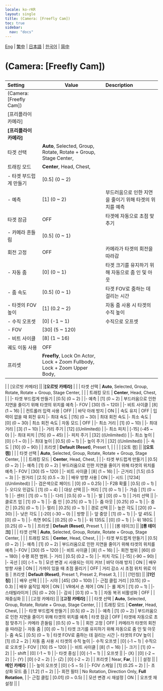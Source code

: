 ```yaml
---
locale: ko-rKR
layout: single
title: (Camera: [Freefly Cam])
toc: true
sidebar:
  nav: "docs"
---
```

[Eng](/dancexr/menu/2025.4/scene/motion_select) | [繁中](/tw/dancexr/menu/2025.4/scene/motion_select) | [日本語](/jp/dancexr/menu/2025.4/scene/motion_select) | [한국어](/kr/dancexr/menu/2025.4/scene/motion_select) | [简中](/zh/dancexr/menu/2025.4/scene/motion_select)

# (Camera: [Freefly Cam])

## 

| Setting | Value | Description |
| :--- | --- | :--- |
| (Camera: [Freefly Cam]) || 
| [프리플라이 카메라] || 
|**[프리플라이 카메라]** | | 
| 타겟 선택 |  **Auto**,  Selected,  Group,  Rotate,  Rotate + Group,  Stage Center,  |  |
| 트래킹 모드 |  **Center**,  Head,  Chest,  |  |
|- 타겟 부드럽게 만들기 | [0.5] (0 ~ 2) | 
|- 예측 | [1] (0 ~ 2) | 부드러움으로 인한 지연을 줄이기 위해 타겟의 위치를 예측
| 타겟 잠금 | OFF | 타겟에 자동으로 초점 맞추기
|- 카메라 흔들림 | [0.5] (0 ~ 1) | 
| 회전 고정 | OFF | 카메라가 타겟의 회전을 따라감
|- 자동 줌 | [0] (0 ~ 1) | 타겟 크기를 유지하기 위해 자동으로 줌 인 및 아웃
|- 줌 속도 | [0.5] (0 ~ 1) | 타겟 FOV로 줌하는 데 걸리는 시간
|- 타겟의 FOV 높이 | [1] (0.2 ~ 2) | 자동 줌 사용 시 타겟의 수직 높이
|- 수직 오프셋 | [0] (-1 ~ 1) | 수직으로 오프셋
|- FOV | [30] (5 ~ 120) | 
|- 비트 사이클 | [8] (1 ~ 16) | 
| 궤도 이동 사용 | OFF | 
| 프리셋 |  **Freefly**,  Lock On Actor,  Lock + Zoom Fullbody,  Lock + Zoom Upper Body,  |  |
|
| [오르빗 카메라] || 
|**[오르빗 카메라]** | | 
| 타겟 선택 |  **Auto**,  Selected,  Group,  Rotate,  Rotate + Group,  Stage Center,  |  |
| 트래킹 모드 |  **Center**,  Head,  Chest,  |  |
|- 타겟 부드럽게 만들기 | [0.5] (0 ~ 2) | 
|- 예측 | [1] (0 ~ 2) | 부드러움으로 인한 지연을 줄이기 위해 타겟의 위치를 예측
|- FOV | [30] (5 ~ 120) | 
|- 비트 사이클 | [8] (1 ~ 16) | 
| 컨트롤러 입력 사용 | OFF | 
| 바닥 아래 방지 | ON | 
| 속도 유지 | OFF | 입력이 없을 때 회전 유지
|- 최대 속도 | [15] (0 ~ 30) | 최대 회전 속도
|- 최소 속도 | [0] (0 ~ 30) | 최소 회전 속도
| 자동 모드 | OFF | 
|- 최소 거리 | [1] (0 ~ 10) | 
|- 최대 거리 | [3] (1 ~ 10) | 
|- 거리 주기 | [12] ((Unlimited)) | 
|- 최소 피치 | [-15] (-45 ~ 0) | 
|- 최대 피치 | [15] (0 ~ 45) | 
|- 피치 주기 | [32] ((Unlimited)) | 
|- 최소 높이 | [0] (-1 ~ 0) | 
|- 최대 높이 | [0.5] (0 ~ 1) | 
|- 높이 주기 | [32] ((Unlimited)) | 
|- 속도 | [10] (0 ~ 90) | 
| 프리셋 |  **Default (Reset)**,  Preset 1,  |  |
|
| [오토 캠] || 
|**[오토 캠]** | | 
| 타겟 선택 |  **Auto**,  Selected,  Group,  Rotate,  Rotate + Group,  Stage Center,  |  |
| 트래킹 모드 |  **Center**,  Head,  Chest,  |  |
|- 타겟 부드럽게 만들기 | [0.5] (0 ~ 2) | 
|- 예측 | [1] (0 ~ 2) | 부드러움으로 인한 지연을 줄이기 위해 타겟의 위치를 예측
|- FOV | [30] (5 ~ 120) | 
|- 비트 사이클 | [8] (1 ~ 16) | 
|- 근거리 | [1.5] (0.5 ~ 3) | 
|- 원거리 | [2.5] (0.5 ~ 3) | 
| 배우 방향 사용 | ON | 
|- 시드 | [1234] ((Unlimited)) | 
|- 검은색으로 페이드 | [0] (0 ~ 0.25) | 
|- F2B 확률 | [0.5] (0 ~ 1) | 
|- 오디오 민감도 | [1] (0 ~ 4) | 
| 대상 선택 || 
|- 머리 | [1] (0 ~ 1) | 
|- 가슴 | [1] (0 ~ 1) | 
|- 센터 | [1] (0 ~ 1) | 
|- 다리 | [0.5] (0 ~ 1) | 
|- 발 | [0] (0 ~ 1) | 
| 거리 선택 || 
|- 클로즈 업 | [1] (0 ~ 1) | 
|- 줌 인 | [0.25] (0 ~ 1) | 
|- 줌 아웃 | [0.25] (0 ~ 1) | 
|- 중간 | [0.25] (0 ~ 1) | 
|- 멀리 | [0.25] (0 ~ 1) | 
| 경로 선택 || 
|- 높은 각도 | [20] (0 ~ 30) | 
|- 낮은 각도 | [-20] (-30 ~ 0) | 
| 방향 || 
|- 앞 중앙 | [1] (0 ~ 1) | 
|- 앞 45도 | [0] (0 ~ 1) | 
|- 측면 90도 | [0.25] (0 ~ 1) | 
|- 뒤 135도 | [0] (0 ~ 1) | 
|- 뒤 180도 | [0.25] (0 ~ 1) | 
| 프리셋 |  **Default (Reset)**,  Preset 1,  |  |
|
| [롱 테이크] || 
|**[롱 테이크]** | | 
| 타겟 선택 |  **Auto**,  Selected,  Group,  Rotate,  Rotate + Group,  Stage Center,  |  |
| 트래킹 모드 |  **Center**,  Head,  Chest,  |  |
|- 타겟 부드럽게 만들기 | [0.5] (0 ~ 2) | 
|- 예측 | [1] (0 ~ 2) | 부드러움으로 인한 지연을 줄이기 위해 타겟의 위치를 예측
|- FOV | [30] (5 ~ 120) | 
|- 비트 사이클 | [8] (1 ~ 16) | 
|- 회전 범위 | [60] (0 ~ 180) | 수평 회전 범위.
|- 거리 | [0.5] (0.2 ~ 5) | 
|- 피치 각도 | [-15] (-90 ~ 90) | 
|- 곡선 | [0] (-1 ~ 1) | 모션 변경 시 사용되는 이지 커브
| 바닥 아래 방지 | ON | 
| 배우 방향 사용 | ON | 
| 가까이 있을 때 초점 올리기 | OFF | 거리 감소 시 초점 위치 위로 이동
| 프리셋 |  **Default (Reset)**,  Preset 1,  Preset 2,  Preset 3,  |  |
|
| [1인칭] || 
|**[1인칭]** | | 
| 배우 선택 |  |  |
|- 시야 | [45] (30 ~ 100) | 
|- 근접 클립 거리 | [0.15] (0 ~ 0.3) | 
| 배우 움직임 제어 | ON | 
| VR에서 손 제어 | ON | 
|- 롤 제거 | [1] (0 ~ 1) | 
|- 스태빌라이저 | [5] (0 ~ 20) | 
|- 감쇠 | [0.1] (0 ~ 1) | 
| 자동 복귀 비활성화 | OFF | 
| 재중심화 || 
|
| [고정 카메라] || 
|**[고정 카메라]** | | 
| 타겟 선택 |  **Auto**,  Selected,  Group,  Rotate,  Rotate + Group,  Stage Center,  |  |
| 트래킹 모드 |  **Center**,  Head,  Chest,  |  |
|- 타겟 부드럽게 만들기 | [0.5] (0 ~ 2) | 
|- 예측 | [1] (0 ~ 2) | 부드러움으로 인한 지연을 줄이기 위해 타겟의 위치를 예측
| 타겟 잠금 | OFF | 타겟에 자동으로 초점 맞추기
|- 카메라 흔들림 | [0.5] (0 ~ 1) | 
| 회전 고정 | OFF | 카메라가 타겟의 회전을 따라감
|- 자동 줌 | [0] (0 ~ 1) | 타겟 크기를 유지하기 위해 자동으로 줌 인 및 아웃
|- 줌 속도 | [0.5] (0 ~ 1) | 타겟 FOV로 줌하는 데 걸리는 시간
|- 타겟의 FOV 높이 | [1] (0.2 ~ 2) | 자동 줌 사용 시 타겟의 수직 높이
|- 수직 오프셋 | [0] (-1 ~ 1) | 수직으로 오프셋
|- FOV | [10] (5 ~ 120) | 
|- 비트 사이클 | [8] (1 ~ 16) | 
|- 크기 | [1] (0 ~ 2) | 
|- shift | [0] (-1 ~ 1) | 
|- 타겟 중심 | [0] (-1 ~ 1) | 
| 오프셋 || 
|- (X) | [0] (-2 ~ 2) | 
|- (Y) | [0] (-2 ~ 2) | 
|- (Z) | [0] (-2 ~ 2) | 
| 프리셋 |  Near,  **Far**,  |  |
|
| 설정 || 
|**메인 카메라** | | 
|- 높이 오프셋 | [0] (-5 ~ 5) | 
|- FOV 스케일 | [1] (0.25 ~ 2) | 
|- 초상화 모드 줌 | [1.2] (1 ~ 2) | 
|- 회전 필터 | No Rotation, Direction Only, **Full Rotation**,  | 
|- 근접 클립 | [0.01] (0 ~ 0.5) | 
| 모션 변경 시 재설정 | ON | 
| 오프셋 재설정 || 
|
